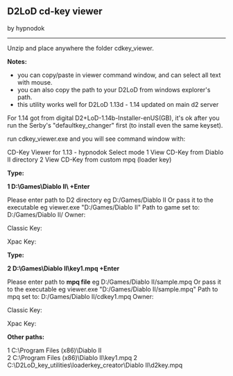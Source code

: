 ## D2LoD cd-key viewer
by hypnodok

---

Unzip and place anywhere the folder cdkey_viewer.

**Notes:** 
- you can copy/paste in viewer command window, and can select all text with mouse.
- you can also copy the path to your D2LoD from windows explorer's path.
- this utility works well for D2LoD 1.13d - 1.14 updated on main d2 server

For 1.14 got from digital D2+LoD-1.14b-Installer-enUS(GB), it's ok after you run the Serby's "defaultkey_changer" first (to install even the same keyset).

run cdkey_viewer.exe and you will see command window with:

CD-Key Viewer for 1.13 - hypnodok
Select mode
1       View CD-Key from Diablo II directory
2       View CD-Key from custom mpq (loader key)

**Type:**

**1 D:\Games\Diablo II\         		+Enter**

Please enter path to D2 directory eg D:/Games/Diablo II
Or pass it to the executable eg viewer.exe "D:/Games/Diablo II" 
Path to game set to: D:/Games/Diablo II/
Owner:

Classic Key:

Xpac Key:

**Type:**

**2 D:\Games\Diablo II\key1.mpq     	+Enter**

Please enter path to **mpq file** eg D:/Games/Diablo II/sample.mpq
Or pass it to the executable eg viewer.exe "D:/Games/Diablo II/sample.mpq"
Path to mpq set to: D:/Games/Diablo II/cdkey1.mpq
Owner:

Classic Key:

Xpac Key:


**Other paths:**

1 C:\Program Files (x86)\Diablo II\
2 C:\Program Files (x86)\Diablo II\key1.mpq
2 C:\D2LoD_key_utilities\loaderkey_creator\Diablo II\d2key.mpq
